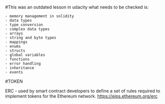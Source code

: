 #This was an outdated lesson in udacity what needs to be checked is:

    - memory management in solidity
    - data types
    - type conversion
    - complex data types
    - arrays
    - string and byte types
    - mappings
    - enums
    - structs
    - global variables
    - functions
    - error handling
    - inheritance
    - events

#TOKEN

ERC - used by smart contract developers to define a set of rules required to implement tokens for the Ethereum network.
https://eips.ethereum.org/erc